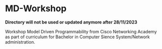 # MD-Workshop

**Directory will not be used or updated anymore after 28/11/2023**

Workshop Model Driven Programmability from Cisco Networking Academy as part of curriculum for Bachelor in Computer Sience System/Network administration. 
